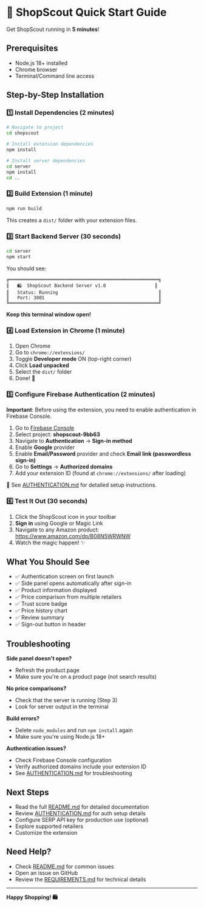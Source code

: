 # 🚀 ShopScout Quick Start Guide

Get ShopScout running in **5 minutes**!

## Prerequisites

- Node.js 18+ installed
- Chrome browser
- Terminal/Command line access

## Step-by-Step Installation

### 1️⃣ Install Dependencies (2 minutes)

```bash
# Navigate to project
cd shopscout

# Install extension dependencies
npm install

# Install server dependencies
cd server
npm install
cd ..
```

### 2️⃣ Build Extension (1 minute)

```bash
npm run build
```

This creates a `dist/` folder with your extension files.

### 3️⃣ Start Backend Server (30 seconds)

```bash
cd server
npm start
```

You should see:
```
╔═══════════════════════════════════════════════════════╗
║   🛍️  ShopScout Backend Server v1.0                  ║
║   Status: Running                                     ║
║   Port: 3001                                          ║
╚═══════════════════════════════════════════════════════╝
```

**Keep this terminal window open!**

### 4️⃣ Load Extension in Chrome (1 minute)

1. Open Chrome
2. Go to `chrome://extensions/`
3. Toggle **Developer mode** ON (top-right corner)
4. Click **Load unpacked**
5. Select the `dist/` folder
6. Done! 🎉

### 5️⃣ Configure Firebase Authentication (2 minutes)

**Important**: Before using the extension, you need to enable authentication in Firebase Console.

1. Go to [Firebase Console](https://console.firebase.google.com/)
2. Select project: **shopscout-9bb63**
3. Navigate to **Authentication** → **Sign-in method**
4. Enable **Google** provider
5. Enable **Email/Password** provider and check **Email link (passwordless sign-in)**
6. Go to **Settings** → **Authorized domains**
7. Add your extension ID (found at `chrome://extensions/` after loading)

📖 See [AUTHENTICATION.md](AUTHENTICATION.md) for detailed setup instructions.

### 6️⃣ Test It Out (30 seconds)

1. Click the ShopScout icon in your toolbar
2. **Sign in** using Google or Magic Link
3. Navigate to any Amazon product: https://www.amazon.com/dp/B08N5WRWNW
4. Watch the magic happen! ✨

## What You Should See

- ✅ Authentication screen on first launch
- ✅ Side panel opens automatically after sign-in
- ✅ Product information displayed
- ✅ Price comparison from multiple retailers
- ✅ Trust score badge
- ✅ Price history chart
- ✅ Review summary
- ✅ Sign-out button in header

## Troubleshooting

**Side panel doesn't open?**
- Refresh the product page
- Make sure you're on a product page (not search results)

**No price comparisons?**
- Check that the server is running (Step 3)
- Look for server output in the terminal

**Build errors?**
- Delete `node_modules` and run `npm install` again
- Make sure you're using Node.js 18+

**Authentication issues?**
- Check Firebase Console configuration
- Verify authorized domains include your extension ID
- See [AUTHENTICATION.md](AUTHENTICATION.md) for troubleshooting

## Next Steps

- Read the full [README.md](README.md) for detailed documentation
- Review [AUTHENTICATION.md](AUTHENTICATION.md) for auth setup details
- Configure SERP API key for production use (optional)
- Explore supported retailers
- Customize the extension

## Need Help?

- Check [README.md](README.md#troubleshooting) for common issues
- Open an issue on GitHub
- Review the [REQUIREMENTS.md](REQUIREMENTS.md) for technical details

---

**Happy Shopping! 🛍️**
